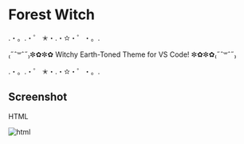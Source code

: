 # Forest Witch

.・。.・゜ ✭・.・✫・゜・。.

₍˶ˆ꒳ˆ˶₎✼✿✼✿ Witchy Earth-Toned Theme for VS Code! ✼✿✼✿₍˶ˆ꒳ˆ˶₎

.・。.・゜ ✭・.・✫・゜・。.

## Screenshot 

HTML 

![html](https://user-images.githubusercontent.com/48141726/120278418-40499300-c283-11eb-9932-31ebd07b8202.png)
